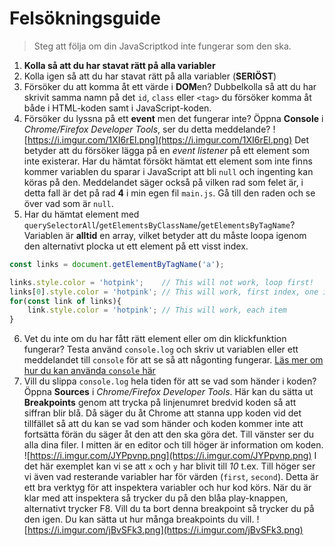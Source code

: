 # Felsökningsguide
> Steg att följa om din JavaScriptkod inte fungerar som den ska.

1. **Kolla så att du har stavat rätt på alla variabler**
2. Kolla igen så att du har stavat rätt på alla variabler (**SERIÖST**)
3. Försöker du att komma åt ett värde i **DOM**en? Dubbelkolla så att du har skrivit samma namn på det `id`, `class` eller `<tag>` du försöker komma åt både i HTML-koden samt i JavaScript-koden.
4. Försöker du lyssna på ett **event** men det fungerar inte? Öppna **Console** i *Chrome/Firefox Developer Tools*, ser du detta meddelande?
![https://i.imgur.com/1XI6rEl.png](https://i.imgur.com/1XI6rEl.png)
Det betyder att du försöker lägga på en _event listener_ på ett element som inte existerar. Har du hämtat försökt hämtat ett element som inte finns kommer variablen du sparar i JavaScript att bli `null` och ingenting kan köras på den. Meddelandet säger också på vilken rad som felet är, i detta fall är det på rad **4** i min egen fil `main.js`. Gå till den raden och se över vad som är `null`.
5. Har du hämtat element med `querySelectorAll`/`getElementsByClassName`/`getElementsByTagName`? Variablen är **alltid** en array, vilket betyder att du måste loopa igenom den alternativt plocka ut ett element på ett visst index.
```js
const links = document.getElementByTagName('a');

links.style.color = 'hotpink';    // This will not work, loop first!
links[0].style.color = 'hotpink'; // This will work, first index, one item
for(const link of links){
    link.style.color = 'hotpink'; // This will work, each item
}
```
6. Vet du inte om du har fått rätt element eller om din klickfunktion fungerar? Testa använd `console.log` och skriv ut variablen eller ett meddelandet till `console` för att se så att någonting fungerar. [Läs mer om hur du kan använda `console` här](https://dev.to/worldclassdev/leveraging-the-power-of-the-javascript-console-in-development-24ap)
7. Vill du slippa `console.log` hela tiden för att se vad som händer i koden? Öppna **Sources** i *Chrome/Firefox Developer Tools*. Här kan du sätta ut **Breakpoints** genom att trycka på linjenumret bredvid koden så att siffran blir blå. Då säger du åt Chrome att stanna upp koden vid det tillfället så att du kan se vad som händer och koden kommer inte att fortsätta förän du säger åt den att den ska göra det. Till vänster ser du alla dina filer. I mitten är en editor och till höger är information om koden.
![https://i.imgur.com/JYPpvnp.png](https://i.imgur.com/JYPpvnp.png)
I det här exemplet kan vi se att `x` och `y` har blivit till _10_ t.ex. Till höger ser vi även vad resterande variabler har för värden (`first`, `second`). Detta är ett bra verktyg för att inspektera variabler och hur kod körs. När du är klar med att inspektera så trycker du på den blåa play-knappen, alternativt trycker F8. Vill du ta bort denna breakpoint så trycker du på den igen. Du kan sätta ut hur många breakpoints du vill.
![https://i.imgur.com/jBvSFk3.png](https://i.imgur.com/jBvSFk3.png)